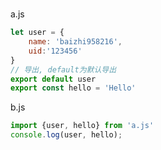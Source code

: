 #

a.js
```JavaScript
let user = {
    name: 'baizhi958216',
    uid:'123456'
}
// 导出, default为默认导出
export default user
export const hello = 'Hello'
```

b.js
```JavaScript
import {user, hello} from 'a.js'
console.log(user, hello);
```